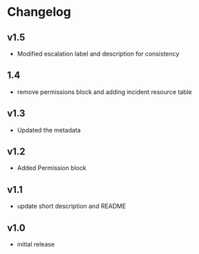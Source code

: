 # Changelog

## v1.5

- Modified escalation label and description for consistency

## 1.4

- remove permissions block and adding incident resource table

## v1.3

- Updated the metadata

## v1.2

- Added Permission block

## v1.1

- update short description and README

## v1.0

- initial release

